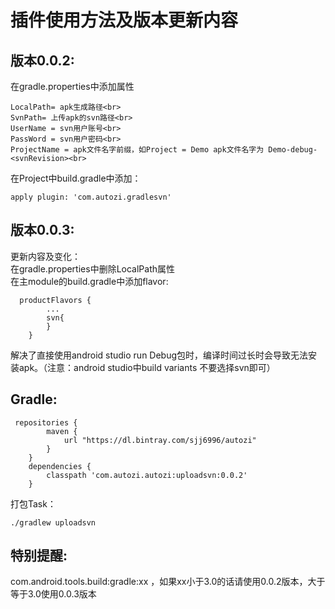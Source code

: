 插件使用方法及版本更新内容
=====
版本0.0.2:
-----
在gradle.properties中添加属性<br>
```
LocalPath= apk生成路径<br>
SvnPath= 上传apk的svn路径<br>
UserName = svn用户账号<br>
PassWord = svn用户密码<br>
ProjectName = apk文件名字前缀，如Project = Demo apk文件名字为 Demo-debug-<svnRevision><br>
```
在Project中build.gradle中添加：<br>
```
apply plugin: 'com.autozi.gradlesvn'
```

版本0.0.3:
-----
更新内容及变化：<br>
在gradle.properties中删除LocalPath属性<br>
在主module的build.gradle中添加flavor:<br>
```
  productFlavors {
        ...
        svn{
        }
    }
```
解决了直接使用android studio run Debug包时，编译时间过长时会导致无法安装apk。（注意：android studio中build variants 不要选择svn即可）<br>

Gradle:
-----
```
 repositories {
        maven {
            url "https://dl.bintray.com/sjj6996/autozi"
        }
    }
    dependencies {
        classpath 'com.autozi.autozi:uploadsvn:0.0.2'
    }
```
打包Task：
```
./gradlew uploadsvn
```
特别提醒:
-----
com.android.tools.build:gradle:xx ，如果xx小于3.0的话请使用0.0.2版本，大于等于3.0使用0.0.3版本
